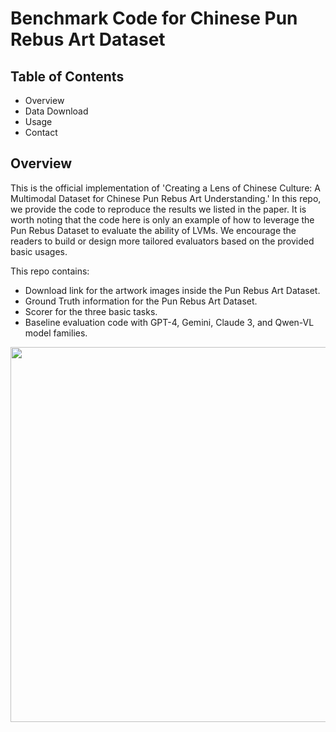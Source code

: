 # Benchmark Code for Chinese Pun Rebus Art Dataset

## Table of Contents
* Overview
* Data Download
* Usage
* Contact

## Overview
This is the official implementation of 'Creating a Lens of Chinese Culture: A Multimodal Dataset for Chinese Pun Rebus Art Understanding.' In this repo, we provide the code to reproduce the results we listed in the paper. It is worth noting that the code here is only an example of how to leverage the Pun Rebus Dataset to evaluate the ability of LVMs. We encourage the readers to build or design more tailored evaluators based on the provided basic usages.

This repo contains:
* Download link for the artwork images inside the Pun Rebus Art Dataset.
* Ground Truth information for the Pun Rebus Art Dataset.
* Scorer for the three basic tasks.
* Baseline evaluation code with GPT-4, Gemini, Claude 3, and Qwen-VL model families.


<div align="center">
 <img src="FedAudio_new.png" width="600px">
</div>
